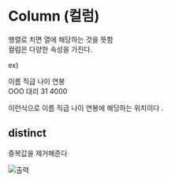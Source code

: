 # Column (컬럼)

행렬로 치면 열에 해당하는 것을 뜻함   
컬럼은 다양한 속성을 가진다.  

ex)   

이름   직급 나이 연봉   
OOO  대리  31    4000   

이런식으로 이름 직급 나이 연봉에 해당하는 위치이다 .   


## distinct 
중복값을 제거해준다 

![출력]()
